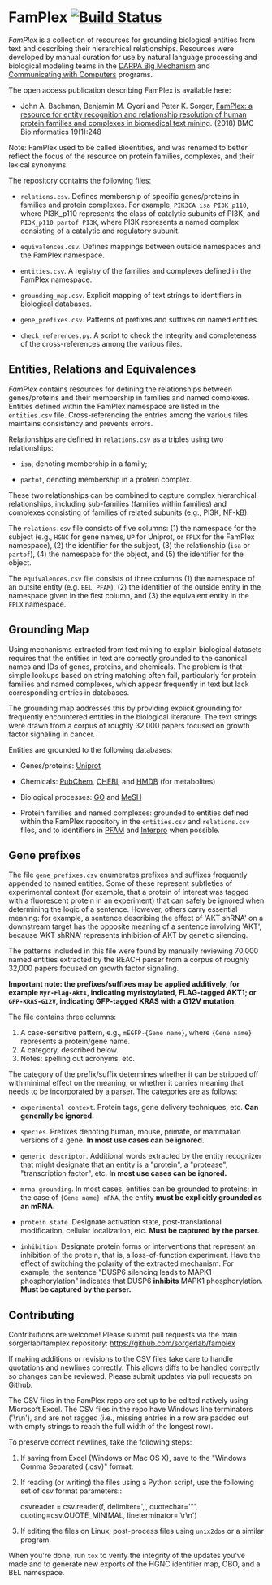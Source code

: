 # FamPlex [![Build Status](https://travis-ci.org/sorgerlab/famplex.svg?branch=master)](https://travis-ci.org/sorgerlab/famplex)

*FamPlex* is a collection of resources for grounding biological entities
from text and describing their hierarchical relationships. Resources were
developed by manual curation for use by natural language processing and
biological modeling teams in the [DARPA Big
Mechanism](http://www.darpa.mil/program/big-mechanism) and [Communicating with
Computers](http://www.darpa.mil/program/communicating-with-computers) programs.

The open access publication describing FamPlex is available here:

* John A. Bachman, Benjamin M. Gyori and Peter K. Sorger, [FamPlex: a resource
for entity recognition and relationship resolution of human protein families
and complexes in biomedical text mining](https://bmcbioinformatics.biomedcentral.com/articles/10.1186/s12859-018-2211-5). (2018) BMC Bioinformatics 19(1):248


Note: FamPlex used to be called Bioentities, and was renamed to better reflect
the focus of the resource on protein families, complexes, and their lexical
synonyms.

The repository contains the following files:

* ```relations.csv```. Defines membership of specific genes/proteins in
  families and protein complexes. For example, ```PIK3CA isa PI3K_p110```,
  where PI3K_p110 represents the class of catalytic subunits of PI3K; and
  ```PI3K_p110 partof PI3K```, where PI3K represents a named complex consisting
  of a catalytic and regulatory subunit.

* ```equivalences.csv```. Defines mappings between outside namespaces and
the FamPlex namespace.

* ```entities.csv```. A registry of the families and complexes defined in the
  FamPlex namespace.

* ```grounding_map.csv```. Explicit mapping of text strings to identifiers in
  biological databases.

* ```gene_prefixes.csv```. Patterns of prefixes and suffixes on named entities.

* ```check_references.py```. A script to check the integrity and completeness
  of the cross-references among the various files.


## Entities, Relations and Equivalences

*FamPlex* contains resources for defining the relationships between
genes/proteins and their membership in families and named complexes. Entities
defined within the FamPlex namespace are listed in the ```entities.csv```
file. Cross-referencing the entries among the various files maintains
consistency and prevents errors.

Relationships are defined in ```relations.csv``` as a triples using two
relationships:

* ```isa```, denoting membership in a family;

* ```partof```, denoting membership in a protein complex.

These two relationships can be combined to capture complex hierarchical
relationships, including sub-families (families within families) and complexes
consisting of families of related subunits (e.g., PI3K, NF-kB).

The ```relations.csv``` file consists of five columns: (1) the namespace for
the subject (e.g., ```HGNC``` for gene names, ```UP``` for Uniprot, or
```FPLX``` for the FamPlex namespace), (2) the identifier for the subject,
(3) the relationship (```isa``` or ```partof```), (4) the namespace for the
object, and (5) the identifier for the object.

The ```equivalences.csv``` file consists of three columns (1) the namespace of
an outsite entity (e.g. ```BEL```, ```PFAM```),
(2) the identifier of the outside entity in the namespace given in the
first column, and (3) the equivalent entity in the ```FPLX``` namespace.

## Grounding Map

Using mechanisms extracted from text mining to explain biological datasets
requires that the entities in text are correctly grounded to the canonical
names and IDs of genes, proteins, and chemicals. The problem is that simple
lookups based on string matching often fail, particularly for protein families
and named complexes, which appear frequently in text but lack corresponding
entries in databases.

The grounding map addresses this by providing explicit grounding for frequently
encountered entities in the biological literature. The text strings were drawn
from a corpus of roughly 32,000 papers focused on growth factor signaling in
cancer.

Entities are grounded to the following databases:

* Genes/proteins: [Uniprot](http://www.uniprot.org)

* Chemicals: [PubChem](https://pubchem.ncbi.nlm.nih.gov/),
  [CHEBI](https://www.ebi.ac.uk/chebi/), and [HMDB](http://www.hmdb.ca/) (for
  metabolites)

* Biological processes: [GO](http://geneontology.org/) and
  [MeSH](http://www.ncbi.nlm.nih.gov/mesh)

* Protein families and named complexes: grounded to entities defined within
  the FamPlex repository in the ```entities.csv``` and ```relations.csv```
  files, and to identifiers in [PFAM](http://pfam.xfam.org/)
  and [Interpro](https://www.ebi.ac.uk/interpro/) when possible.

## Gene prefixes

The file ```gene_prefixes.csv``` enumerates prefixes and suffixes frequently
appended to named entities. Some of these represent subtleties of experimental
context (for example, that a protein of interest was tagged with a fluorescent
protein in an experiment) that can safely be ignored when determining the logic
of a sentence. However, others carry essential meaning: for example, a sentence
describing the effect of 'AKT shRNA' on a downstream target has the opposite
meaning of a sentence involving 'AKT', because 'AKT shRNA' represents
inhibition of AKT by genetic silencing.

The patterns included in this file were found by manually reviewing 70,000
named entities extracted by the REACH parser from a corpus of roughly 32,000
papers focused on growth factor signaling.

**Important note: the prefixes/suffixes may be applied additively, for example
```Myr-Flag-Akt1```, indicating myristoylated, FLAG-tagged AKT1; or
```GFP-KRAS-G12V```, indicating GFP-tagged KRAS with a G12V mutation.**

The file contains three columns:

1. A case-sensitive pattern, e.g., ```mEGFP-{Gene name}```, where ```{Gene name}``` represents a protein/gene name.
2. A category, described below.
3. Notes: spelling out acronyms, etc.

The category of the prefix/suffix determines whether it can be stripped off
with minimal effect on the meaning, or whether it carries meaning that needs to
be incorporated by a parser. The categories are as follows:

* ```experimental context```. Protein tags, gene delivery techniques, etc. **Can
  generally be ignored.**

* ```species```. Prefixes denoting human, mouse, primate, or mammalian versions
  of a gene. **In most use cases can be ignored.**

* ```generic descriptor```. Additional words extracted by the entity recognizer
  that might designate that an entity is a "protein", a "protease",
  "transcription factor", etc. **In most use cases can be ignored.**

* ```mrna grounding```. In most cases, entities can be grounded to proteins; in
  the case of ```{Gene name} mRNA```, the entity **must be explicitly grounded
  as an mRNA.**

* ```protein state```. Designate activation state, post-translational
  modification, cellular localization, etc. **Must be captured by the
  parser.**

* ```inhibition```. Designate protein forms or interventions that represent an
  inhibition of the protein, that is, a loss-of-function experiment.  Have the
  effect of switching the polarity of the extracted mechanism. For example, the
  sentence "DUSP6 silencing leads to MAPK1 phosphorylation" indicates that DUSP6
  **inhibits** MAPK1 phosphorylation. **Must be captured by the parser.**

## Contributing

Contributions are welcome! Please submit pull requests via the main
sorgerlab/famplex repository: https://github.com/sorgerlab/famplex

If making additions or revisions to the CSV files
take care to handle quotations and newlines correctly. This allows diffs to be
handled correctly so changes can be reviewed. Please submit updates via pull
requests on Github.

The CSV files in the FamPlex repo are set up to be edited natively using
Microsoft Excel. The CSV files in the repo have Windows line terminators
('\r\n'), and are not ragged (i.e., missing entries in a row are padded out
with empty strings to reach the full width of the longest row).

To preserve correct newlines, take the following steps:

1. If saving from Excel (Windows or Mac OS X), save to the "Windows Comma
   Separated (.csv)" format.

2. If reading (or writing) the files using a Python script, use the following
   set of csv format parameters::

    csvreader = csv.reader(f, delimiter=',', quotechar='"',
                           quoting=csv.QUOTE_MINIMAL, lineterminator='\r\n')

3. If editing the files on Linux, post-process files using ```unix2dos``` or a
   similar program.

When you're done, run `tox` to verify the integrity of the updates you've
made and to generate new exports of the HGNC identifier map, OBO, and a BEL
namespace.
